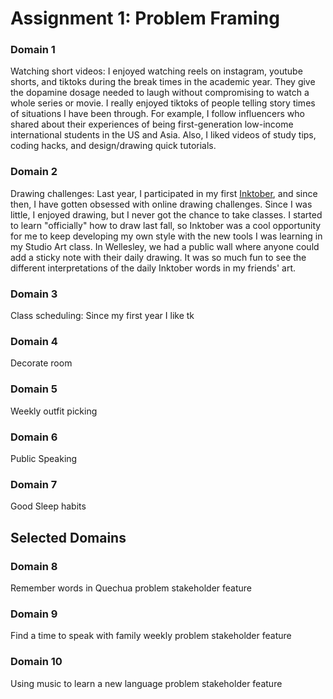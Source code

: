 # Assignment 1: Problem Framing
### Domain 1
Watching short videos: I enjoyed watching reels on instagram, youtube shorts, and tiktoks during the break times in the academic year. They give the dopamine dosage needed to laugh without compromising to watch a whole series or movie. I really enjoyed tiktoks of people telling story times of situations I have been through. For example, I follow influencers who shared about their experiences of being first-generation low-income international students in the US and Asia. Also, I liked videos of study tips, coding hacks, and design/drawing quick tutorials.

### Domain 2
Drawing challenges: Last year, I participated in my first [Inktober](https://inktober.com/), and since then, I have gotten obsessed with online drawing challenges. Since I was little, I enjoyed drawing, but I never got the chance to take classes. I started to learn "officially" how to draw last fall, so Inktober was a cool opportunity for me to keep developing my own style with the new tools I was learning in my Studio Art class. In Wellesley, we had a public wall where anyone could add a sticky note with their daily drawing. It was so much fun to see the different interpretations of the daily Inktober words in my friends' art.

### Domain 3
Class scheduling: Since my first year I like tk

### Domain 4
Decorate room

### Domain 5
Weekly outfit picking 

### Domain 6
Public Speaking

### Domain 7
Good Sleep habits
## Selected Domains
### Domain 8
Remember words in Quechua
problem
stakeholder 
feature
### Domain 9
Find a time to speak with family weekly
problem
stakeholder 
feature
### Domain 10
Using music to learn a new language
problem
stakeholder 
feature


